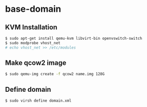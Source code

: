 # base-domain

## KVM Installation

```bash
$ sudo apt-get install qemu-kvm libvirt-bin openvswitch-switch
$ sudo modprobe vhost_net
# echo vhost_net >> /etc/modules
```

## Make qcow2 image

```bash
$ sudo qemu-img create -f qcow2 name.img 128G
```

## Define domain

```bash
$ sudo virsh define domain.xml
```
